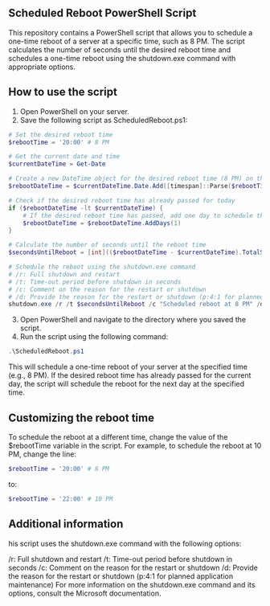 Scheduled Reboot PowerShell Script
-------------------------------------

This repository contains a PowerShell script that allows you to schedule a one-time reboot of a server at a specific time, such as 8 PM. The script calculates the number of seconds until the desired reboot time and schedules a one-time reboot using the shutdown.exe command with appropriate options.

How to use the script
-------------------------------------

1. Open PowerShell on your server.
2. Save the following script as ScheduledReboot.ps1:

```powershell
# Set the desired reboot time
$rebootTime = '20:00' # 8 PM

# Get the current date and time
$currentDateTime = Get-Date

# Create a new DateTime object for the desired reboot time (8 PM) on the current date
$rebootDateTime = $currentDateTime.Date.Add([timespan]::Parse($rebootTime))

# Check if the desired reboot time has already passed for today
if ($rebootDateTime -lt $currentDateTime) {
    # If the desired reboot time has passed, add one day to schedule the reboot for the next day at 8 PM
    $rebootDateTime = $rebootDateTime.AddDays(1)
}

# Calculate the number of seconds until the reboot time
$secondsUntilReboot = [int](($rebootDateTime - $currentDateTime).TotalSeconds)

# Schedule the reboot using the shutdown.exe command
# /r: Full shutdown and restart
# /t: Time-out period before shutdown in seconds
# /c: Comment on the reason for the restart or shutdown
# /d: Provide the reason for the restart or shutdown (p:4:1 for planned application maintenance)
shutdown.exe /r /t $secondsUntilReboot /c "Scheduled reboot at 8 PM" /d p:4:1

```

3. Open PowerShell and navigate to the directory where you saved the script.
4. Run the script using the following command:

```powershell
.\ScheduledReboot.ps1
```

This will schedule a one-time reboot of your server at the specified time (e.g., 8 PM). If the desired reboot time has already passed for the current day, the script will schedule the reboot for the next day at the specified time.

Customizing the reboot time
-------------------------------------
To schedule the reboot at a different time, change the value of the $rebootTime variable in the script. For example, to schedule the reboot at 10 PM, change the line:

```powershell
$rebootTime = '20:00' # 8 PM
```

to:

```powershell
$rebootTime = '22:00' # 10 PM
```
Additional information
-------------------------------------
his script uses the shutdown.exe command with the following options:

/r: Full shutdown and restart
/t: Time-out period before shutdown in seconds
/c: Comment on the reason for the restart or shutdown
/d: Provide the reason for the restart or shutdown (p:4:1 for planned application maintenance)
For more information on the shutdown.exe command and its options, consult the Microsoft documentation.